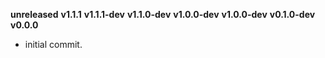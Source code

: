 **unreleased**
**v1.1.1**
**v1.1.1-dev**
**v1.1.0-dev**
**v1.0.0-dev**
**v1.0.0-dev**
**v0.1.0-dev**
**v0.0.0**

- initial commit.